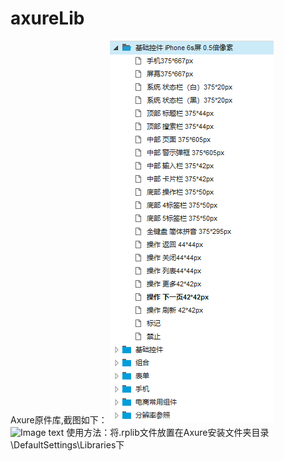 # axureLib
Axure原件库,截图如下：
![Image text](https://raw.githubusercontent.com/lsh63/axureLib/master/pic/menu.png)
![Image text](https://raw.githubusercontent.com/lsh63/axureLib/master/pic/iphone6.png)
使用方法：将.rplib文件放置在Axure安装文件夹目录\DefaultSettings\Libraries下
